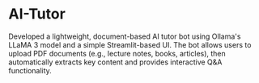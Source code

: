 # AI-Tutor
Developed a lightweight, document-based AI tutor bot using Ollama's LLaMA 3 model and a simple Streamlit-based UI. The bot allows users to upload PDF documents (e.g., lecture notes, books, articles), then automatically extracts key content and provides interactive Q&amp;A functionality.
